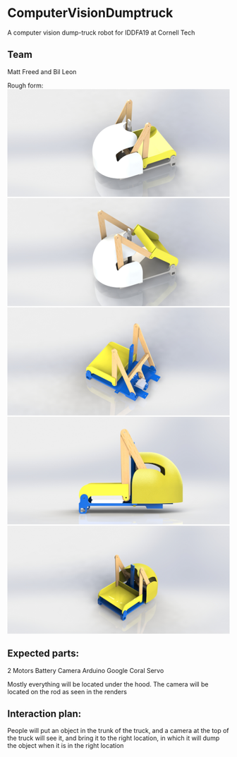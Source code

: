 # ComputerVisionDumptruck
A computer vision dump-truck robot for IDDFA19 at Cornell Tech

## Team
Matt Freed and Bil Leon

Rough form:
![Photo](Renders/Render1.JPG)
![Photo](Renders/Render2.JPG)
![Photo](Renders/Rend3.JPG)
![Photo](Renders/Rend4.JPG)
![Photo](Renders/Rend5.JPG)

## Expected parts:
2 Motors
Battery
Camera
Arduino
Google Coral
Servo

Mostly everything will be located under the hood. The camera will be located on the rod as seen in the renders

## Interaction plan:
People will put an object in the trunk of the truck, and a camera at the top of the truck will see it, and bring it to the right location, in which it will dump the object when it is in the right location
